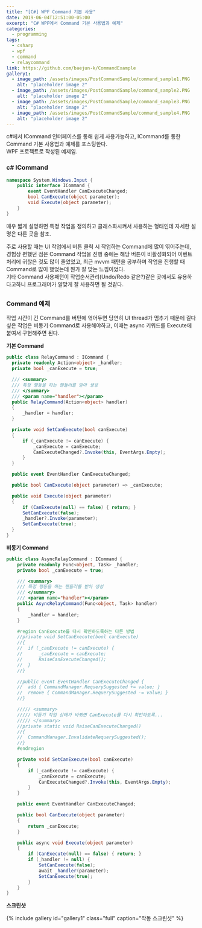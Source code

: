```yaml
---
title: "[C#] WPF Command 기본 사용"
date: 2019-06-04T12:51:00-05:00
excerpt: "C# WPF에서 Command 기본 사용법과 예제"
categories:
  - programming
tags:
  - csharp
  - wpf
  - command
  - relaycommand
link: https://github.com/baejun-k/CommandExample
gallery1:
  - image_path: /assets/images/PostCommandSample/command_sample1.PNG
    alt: "placeholder image 2"
  - image_path: /assets/images/PostCommandSample/command_sample2.PNG
    alt: "placeholder image 2"
  - image_path: /assets/images/PostCommandSample/command_sample3.PNG
    alt: "placeholder image 2"
  - image_path: /assets/images/PostCommandSample/command_sample4.PNG
    alt: "placeholder image 2"
---  
```


c#에서 ICommand 인터페이스를 통해 쉽게 사용가능하고, ICommand를 통한 Command 기본 사용법과 예제를 포스팅한다.  
WPF 프로젝트로 작성된 예제임.

### c# ICommand  

``` csharp
namespace System.Windows.Input {
	public interface ICommand {
  		event EventHandler CanExecuteChanged;
		bool CanExecute(object parameter);
		void Execute(object parameter);
	}
}
```

매우 짧게 설명하면 특정 작업을 정의하고 클래스화시켜서 사용하는 형태인데 자세한 설명은 다른 곳을 참조.  

주로 사용할 때는 UI 작업에서 버튼 클릭 시 작업하는 Command에 많이 엮어주는데, 경험상 편했던 점은 Command 작업을 진행 중에는 해당 버튼이 비활성화되어 이벤트처리에 귀찮은 것도 많이 줄었었고, 최근 mvvm 패턴을 공부하며 작업을 진행할 때 Command로 많이 했었는데 뭔가 잘 맞는 느낌이었다.  
기타 Command 사용패턴이 작업순서관리(Undo/Redo 같은?)같은 곳에서도 유용하다고하니 프로그래머가 알맞게 잘 사용하면 될 것같다.  
  
##  
### Command 예제  

작업 시간이 긴 Command를 버턴에 엮어두면 당연히 UI thread가 멈추기 때문에 길다 싶은 작업은 비동기 Command로 사용해야하고, 이때는 async 키워드를 Execute에 붙여서 구현해주면 된다.  
  
  __기본 Command__
  ``` csharp
  public class RelayCommand : ICommand {
	private readonly Action<object> _handler;
	private bool _canExecute = true;

	/// <summary>
	/// 특정 행동을 하는 핸들러를 받아 생성
	/// </summary>
	/// <param name="handler"></param>
	public RelayCommand(Action<object> handler)
	{
		_handler = handler;
	}

	private void SetCanExecute(bool canExecute)
	{
		if (_canExecute != canExecute) {
			_canExecute = canExecute;
			CanExecuteChanged?.Invoke(this, EventArgs.Empty);
		}
	}

	public event EventHandler CanExecuteChanged;

	public bool CanExecute(object parameter) => _canExecute;

	public void Execute(object parameter)
	{
		if (CanExecute(null) == false) { return; }
		SetCanExecute(false);
		_handler?.Invoke(parameter);
		SetCanExecute(true);
	}
}
```


__비동기 Command__

``` csharp
public class AsyncRelayCommand : ICommand {
	private readonly Func<object, Task> _handler;
	private bool _canExecute = true;

	/// <summary>
	/// 특정 행동을 하는 핸들러를 받아 생성
	/// </summary>
	/// <param name="handler"></param>
	public AsyncRelayCommand(Func<object, Task> handler)
	{
		_handler = handler;
	}

	#region CanExecute를 다시 확인하도록하는 다른 방법
	//private void SetCanExecute(bool canExecute)
	//{
	//	if (_canExecute != canExecute) {
	//		_canExecute = canExecute;
	//		RaiseCanExecuteChanged();
	//	}
	//}

	//public event EventHandler CanExecuteChanged {
	//	add { CommandManager.RequerySuggested += value; }
	//	remove { CommandManager.RequerySuggested -= value; }
	//}

	///// <summary>
	///// 비동기 작업 상태가 바뀌면 CanExecute를 다시 확인하도록...
	///// </summary>
	//private static void RaiseCanExecuteChanged()
	//{
	//	CommandManager.InvalidateRequerySuggested();
	//}
	#endregion

	private void SetCanExecute(bool canExecute)
	{
		if (_canExecute != canExecute) {
			_canExecute = canExecute;
			CanExecuteChanged?.Invoke(this, EventArgs.Empty);
		}
	}

	public event EventHandler CanExecuteChanged;

	public bool CanExecute(object parameter)
	{
		return _canExecute;
	}

	public async void Execute(object parameter)
	{
		if (CanExecute(null) == false) { return; }
		if (_handler != null) {
			SetCanExecute(false);
			await _handler(parameter);
			SetCanExecute(true);
		}
	}
}
```

__스크린샷__

{% include gallery id="gallery1" class="full" caption="작동 스크린샷" %}

